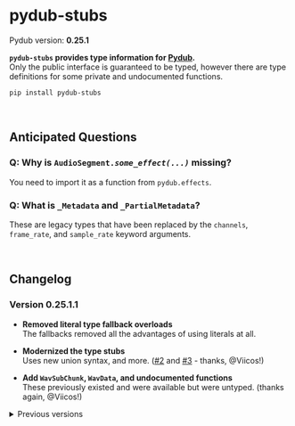 # pydub-stubs

Pydub version: **0.25.1**

**`pydub-stubs` provides type information for [Pydub].**<br>
Only the public interface is guaranteed to be typed, however there
are type definitions for some private and undocumented functions.

[Pydub]: https://github.com/jiaaro/pydub

```
pip install pydub-stubs
```

<br>

## Anticipated Questions

### Q: Why is <code>AudioSegment.<i>some_effect(...)</i></code> missing?

You need to import it as a function from `pydub.effects`.

### Q: What is `_Metadata` and `_PartialMetadata`?

These are legacy types that have been replaced by the `channels`,
`frame_rate`, and `sample_rate` keyword arguments.

<br>

## Changelog

### Version 0.25.1.1

* **Removed literal type fallback overloads**<br>
  The fallbacks removed all the advantages of using literals at all.

* **Modernized the type stubs**<br>
  Uses new union syntax, and more. ([#2](https://github.com/clo4/pydub-stubs/pull/2)
  and [#3](https://github.com/clo4/pydub-stubs/pull/3) - thanks, @Viicos!)

* **Add `WavSubChunk`, `WavData`, and undocumented functions**<br>
  These previously existed and were available but were untyped. (thanks again, @Viicos!)

<details>
<summary>Previous versions</summary>

### Version 0.25.1.0

* **Added v0.25.0 features**<br>
  This includes `pydub.scipy_effects.eq` and new classmethod parameters.

* **Signatures now use literals where possible**<br>
  Overloaded implementations exist as a fallback.

* **Added missing modules**<br>
  `pydub.silence` and `pydub.utils`

### Version 0.24.1.9

* **Add undocumented parameter of `AudioSegment.from_file`**<br>
  `read_ahead_limit` is absent from the documentation but is a supported
  keyword argument.

### Version 0.24.1.8

* **Export other modules**<br>
  Adds exports for effects, exceptions, generators, playback, and scipy_effects

### Version 0.24.1.7

* **Added `AudioSegment._spawn` (again)**<br>
  This was accidentally removed in an earlier version.

* **Improved `pydub.effects.invert_phase`**<br>
  This is technically less accurate as `(0, 0)` is equivalent to `(0, 1)`.

### Version 0.24.1.6

* **Removed testing symbols from `pydub.audio_segment`**<br>

### Version 0.24.1.5

* **Fixed `AudioSegment.export`**<br>
  First param is named `out_f` and isn't required.

### Version 0.24.1.4

* **Improved signature of `AudioSegment.from_file`**<br>
  The keyword arguments for raw/PCM audio don't require `format` to be set to
  either `raw` or `pcm`.

* **Fixed package exports**<br>
  Exports `AudioSegment` from `__init__.py`.

### Version 0.24.1.3

* **Fixed overloads of `AudioSegment.fade`**<br>
  Exactly two of `start`, `end`, and `duration` must be given.

### Version 0.24.1.2

* **Improved `AudioSegment.fade`**<br>
  Changed to use overloads to prevent invalid method calls.

* **Improved `AudioSegment.from_mono_audiosegments`**<br>
  Use a positional-only parameter to ensure there's at least 1 argument.

### Version 0.24.1.1

* **Fixed `AudioSegment.__init__`**<br>
  Use overloads to model correct parameters.

* **Fixed `AudioSegment._spawn`**<br>
  Parameter `overrides` accepts a partial dictionary.

* **Fixed `pydub.scipy_effects.high_pass_filter`**<br>
  Parameter `order` should be `int`, not `float`.

### Version 0.24.1.0

Released

</details>
